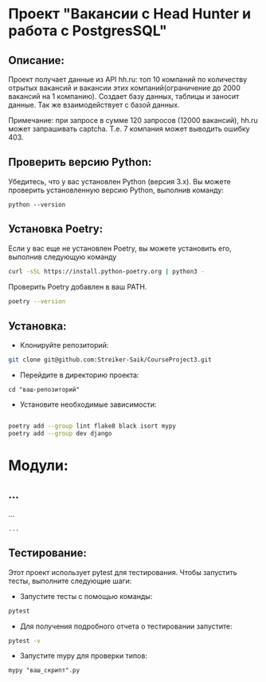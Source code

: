 # Проект "Вакансии с Head Hunter и работа с PostgresSQL"

## Описание:

Проект получает данные из API hh.ru: топ 10 компаний по количеству отрытых вакансий и 
вакансии этих компаний(ограничение до 2000 вакансий на 1 компанию). Создает базу данных, таблицы и
заносит данные. Так же взаимодействует с базой данных.

Примечание: при запросе в сумме 120 запросов (12000 вакансий), hh.ru может запрашивать captcha. 
Т.е. 7 компания может выводить ошибку 403.

## Проверить версию Python:

Убедитесь, что у вас установлен Python (версия 3.x). Вы можете проверить установленную версию Python, выполнив команду:
```
python --version
```

## Установка Poetry:
Если у вас еще не установлен Poetry, вы можете установить его, выполнив следующую команду
```bash
curl -sSL https://install.python-poetry.org | python3 -
```
Проверить Poetry добавлен в ваш PATH.
```bash
poetry --version
```

## Установка:
- Клонируйте репозиторий:
```bash
git clone git@github.com:Streiker-Saik/CourseProject3.git
```
- Перейдите в директорию проекта:
```
cd "ваш-репозиторий"
```
- Установите необходимые зависимости:
```bash

poetry add --group lint flake8 black isort mypy
poetry add --group dev django
```

# Модули:
## ...
...
```
...
```


## Тестирование:
Этот проект использует pytest для тестирования. Чтобы запустить тесты, выполните следующие шаги:

- Запустите тесты с помощью команды:
```bash
pytest
```
- Для получения подробного отчета о тестировании запустите:
```bash
pytest -v
```
- Запустите mypy для проверки типов:
```
mypy "ваш_скрипт".py
```